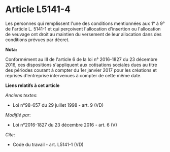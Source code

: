 # Article L5141-4

Les personnes qui remplissent l'une des conditions mentionnées aux 1° à 9° de l'article L. 5141-1 et qui perçoivent
l'allocation d'insertion ou l'allocation de veuvage ont droit au maintien du versement de leur allocation dans des conditions
prévues par décret.

**Nota:**

Conformément au III de l'article 6 de la loi n° 2016-1827 du 23 décembre 2016, ces dispositions s'appliquent aux cotisations
sociales dues au titre des périodes courant à compter du 1er janvier 2017 pour les créations et reprises d'entreprise
intervenues à compter de cette même date.

**Liens relatifs à cet article**

_Anciens textes_:

  - Loi n°98-657 du 29 juillet 1998 - art. 9 (VD)

_Modifié par_:

  - Loi n°2016-1827 du 23 décembre 2016 - art. 6 (V)

_Cite_:

  - Code du travail - art. L5141-1 (VD)
